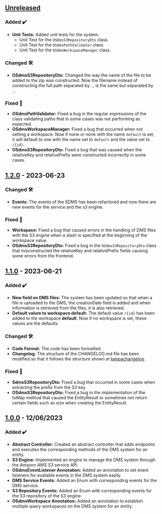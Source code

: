 <!-- ## [Unreleased] -->
<!-- ### Added ✔️-->
<!-- ### Changed 🛠️-->
<!-- ### Deprecated 🛑-->
<!-- ### Removed 🗑️-->
<!-- ### Fixed 🐛-->
<!-- ### Security 🛡️-->
<!-- Este fichero sigue el formato de https://keepachangelog.com -->

## [Unreleased]

### Added ✔️
* **Unit Tests:** Added unit tests for the system.
  - Unit Test for the `OSDmsS3RepositoryDto` class. 
  - Unit Test for the `OSdmsPathValidator` class. 
  - Unit Test for the `OSdmsWorkspaceManager` class. 

### Changed 🛠️
* **OSdmsS3RepositoryDto:** Changed the way the name of the file to be added to the zip was constructed. Now the filename instead of constructing the full path separated by `.`, is the same but separated by `_`.

### Fixed 🐛
* **OSdmsPathValidator:** Fixed a bug in the regular expressions of the class validating paths that in some cases was not performing as expected.
* **OSdmsWorkspaceManager:** Fixed a bug that occurred when not setting a workspace. Now if none or none with the name `default` is set, it will default to one with the name set to `default` and the value set to `/{id}`.
* **OSdmsS3RepositoryDto:** Fixed a bug that was caused when the relativeKey and relativePrefix were constructed incorrectly in some cases.

## [1.2.0] - 2023-06-23

### Changed 🛠️
* **Events:** The events of the SDMS has been refactored and now there are new events for the service and the s3 engine.

### Fixed 🐛
* **Workspace:** Fixed a bug that caused errors in the handling of DMS files with the S3 engine when a slash is specified at the beginning of the workspace value.
* **OSdmsS3RepositoryDto:** Fixed a bug in the `OSdmsS3RepositoryDto` class that misconstructed the relativeKey and relativePrefix fields causing some errors from the frontend.


## [1.1.0] - 2023-06-21

### Added ✔️
* **New field on DMS files:** The system has been updated so that when a file is uploaded to the DMS, the creationDate field is added and when information is retrieved from the files, it is also retrieved.
* **Default valure to workspace default:** The default value `/{id}` has been added to the workspace **default**. Now if no workspace is set, these values are the defaults.

### Changed 🛠️
* **Code Format:** The code has been formatted.
* **Changelog**: The structure of the CHANGELOG.md file has been modified so that it follows the structure shown at [keepachangelog](https://keepachangelog.com/).

### Fixed 🐛
* **SdmsS3RepositoryDto:** Fixed a bug that occurred in some cases when extracting the prefix from the S3 key.
* **OSdmsS3RepositoryDto:** Fixed a bug in the implementation of the toMap method that caused the EntityResult to sometimes not return certain fields such as size when creating the EntityResult.

## [1.0.0] - 12/06/2023

### Added ✔️

* **Abstract Controller:** Created an abstract controller that adds endpoints and executes the corresponding methods of
  the DMS system for an entity.
* **S3 Engine:** Implemented an engine to manage the DMS system through the Amazon AWS S3 service API.
* **OSdmsEventListener Annotation:** Added an annotation to set event listeners for available events in the DMS system
  easily.
* **DMS Service Events:** Added an Enum with corresponding events for the DMS service.
* **S3 Repository Events:** Added an Enum with corresponding events for the S3 repository of the S3 engine.
* **OSdmsWorkspace Annotation:** Added an annotation to establish multiple query workspaces on the DMS system for an
  entity.

[unreleased]: https://github.com/ontimize/ontimize-jee-sdms/compare/1.2.0...HEAD
[1.2.0]: https://github.com/ontimize/ontimize-jee-sdms/compare/1.1.0...1.2.0
[1.1.0]: https://github.com/ontimize/ontimize-jee-sdms/compare/1.0.0...1.1.0
[1.0.0]: https://github.com/ontimize/ontimize-jee-sdms/releases/tag/1.0.0